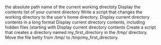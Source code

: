 the absolute path name of the current working directoty                                             Display the contents list of your current directory                                                 Write a script that changes the working directory to the user’s home directory.                     Display current directory contents in a long format                                                 Display current directory contents, including hidden files (starting with                           Display current directory contents                Create a script that creates a directory named my_first_directory in the /tmp/ directory.           Move the file betty from /tmp/ to /tmp/my_first_directory.
